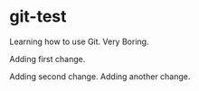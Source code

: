 # git-test
Learning how to use Git.  Very Boring.

Adding first change.

Adding second change.  Adding another change.